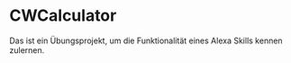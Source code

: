 # CWCalculator
Das ist ein Übungsprojekt, um die Funktionalität eines Alexa Skills kennen zulernen. 
